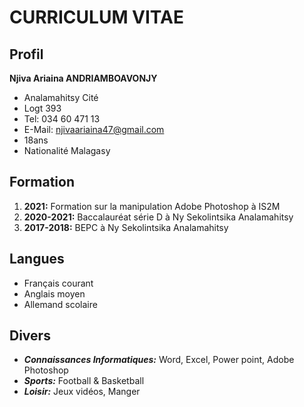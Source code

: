 # CURRICULUM VITAE

## Profil
**Njiva Ariaina ANDRIAMBOAVONJY**
- Analamahitsy Cité 
- Logt 393
- Tel: 034 60 471 13
- E-Mail: njivaariaina47@gmail.com
- 18ans
- Nationalité Malagasy

## Formation
1. **2021:** Formation sur la manipulation Adobe Photoshop à IS2M
2. **2020-2021:** Baccalauréat série D à Ny Sekolintsika Analamahitsy
3. **2017-2018:** BEPC à Ny Sekolintsika Analamahitsy

## Langues
- Français courant
- Anglais moyen
- Allemand scolaire

## Divers
- ***Connaissances Informatiques:*** Word, Excel, Power point, Adobe Photoshop
- ***Sports:*** Football & Basketball 
- ***Loisir:*** Jeux vidéos, Manger